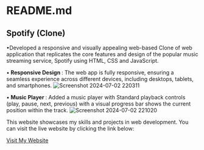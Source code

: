 <h1>README.md</h1>
<h2>Spotify (Clone)</h2>

•Developed a responsive and visually appealing web-based Clone of web application that replicates the core
features and design of the popular music streaming service, Spotify using HTML, CSS and JavaScript.

•<b> Responsive Design </b>: The web app is fully responsive, ensuring a seamless experience across different
devices, including desktops, tablets, and smartphones.
![Screenshot 2024-07-02 220311](https://github.com/abhijitmohanty782/WEB-DEV/assets/160410651/726f115c-4ec7-42c9-9833-649f4045d34e)

•<b> Music Player </b>: Added a music player with Standard playback controls (play, pause, next, previous) with a
visual progress bar shows the current position within the track.
![Screenshot 2024-07-02 221020](https://github.com/abhijitmohanty782/WEB-DEV/assets/160410651/ace46010-3582-4327-bb13-7cc78311252e)


This website showcases my skills and projects in web development. You can visit the live website by clicking the link below:

[Visit My Website](https://dhvani.freewebhostmost.com/)


